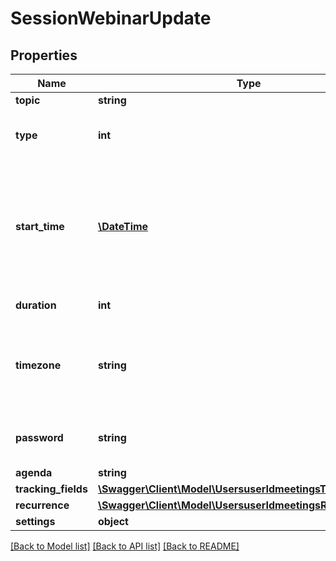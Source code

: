 # SessionWebinarUpdate

## Properties
Name | Type | Description | Notes
------------ | ------------- | ------------- | -------------
**topic** | **string** | Webinar topic. | [optional] 
**type** | **int** | Webinar Types:&lt;br&gt;&#x60;5&#x60; - webinar.&lt;br&gt;&#x60;6&#x60; - Recurring webinar with no fixed time.&lt;br&gt;&#x60;9&#x60; - Recurring webinar with a fixed time. | [optional] 
**start_time** | [**\DateTime**](\DateTime.md) | Webinar start time, in the format \&quot;yyyy-MM-dd&#39;T&#39;HH:mm:ss&#39;Z&#39;.\&quot; Should be in GMT time. In the format \&quot;yyyy-MM-dd&#39;T&#39;HH:mm:ss.\&quot; This should be in local time and the timezone should be specified. Only used for scheduled webinars and recurring webinars with a fixed time. | [optional] 
**duration** | **int** | Webinar duration (minutes). Used for scheduled webinar only. | [optional] 
**timezone** | **string** | Time zone to format start_time. For example, \&quot;America/Los_Angeles\&quot;. For scheduled meetings only. Please reference our [time zone](#timezones) list for supported time zones and their formats. | [optional] 
**password** | **string** | Webinar password. Password may only contain the following characters: [a-z A-Z 0-9 @ - _ * !]. Max of 10 characters. | [optional] 
**agenda** | **string** | Webinar description. | [optional] 
**tracking_fields** | [**\Swagger\Client\Model\UsersuserIdmeetingsTrackingFields[]**](UsersuserIdmeetingsTrackingFields.md) | Tracking fields | [optional] 
**recurrence** | [**\Swagger\Client\Model\UsersuserIdmeetingsRecurrence**](UsersuserIdmeetingsRecurrence.md) |  | [optional] 
**settings** | **object** |  | [optional] 

[[Back to Model list]](../README.md#documentation-for-models) [[Back to API list]](../README.md#documentation-for-api-endpoints) [[Back to README]](../README.md)


